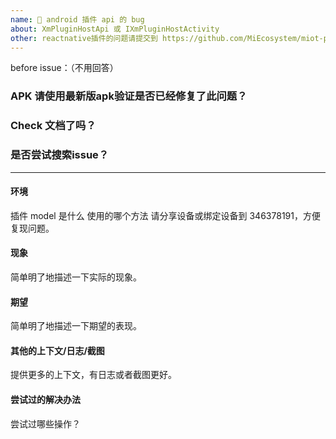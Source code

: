 ```yaml
---
name: 📝 android 插件 api 的 bug
about: XmPluginHostApi 或 IXmPluginHostActivity
other: reactnative插件的问题请提交到 https://github.com/MiEcosystem/miot-plugin-sdk/issues/new/choose
---
```

before issue：（不用回答）
### APK 请使用最新版apk验证是否已经修复了此问题？
### Check 文档了吗？
### 是否尝试搜索issue？

---

#### 环境
插件 model 是什么
使用的哪个方法
请分享设备或绑定设备到 346378191，方便复现问题。

#### 现象

简单明了地描述一下实际的现象。

#### 期望

简单明了地描述一下期望的表现。

#### 其他的上下文/日志/截图

提供更多的上下文，有日志或者截图更好。

#### 尝试过的解决办法

尝试过哪些操作？

